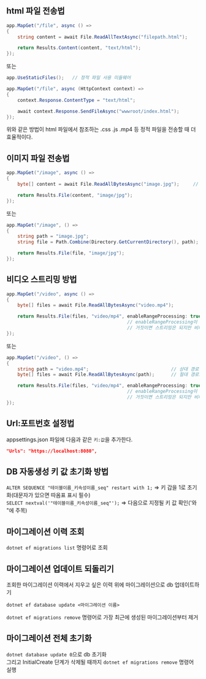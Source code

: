 ## html 파일 전송법

```C#
app.MapGet("/file", async () =>
{
    string content = await File.ReadAllTextAsync("filepath.html");

    return Results.Content(content, "text/html");
});
```

또는
```C#
app.UseStaticFiles();   // 정적 파일 사용 미들웨어

app.MapGet("/file", async (HttpContext context) =>
{
    context.Response.ContentType = "text/html";

    await context.Response.SendFileAsync("wwwroot/index.html");
});
```

위와 같은 방법이 html 파일에서 참조하는 .css .js .mp4 등 정적 파일을 전송할 때 더 효율적이다.

## 이미지 파일 전송법

```C#
app.MapGet("/image", async () =>
{
    byte[] content = await File.ReadAllBytesAsync("image.jpg");     // 이미지 파일을 바이트 값으로 저장

    return Results.File(content, "image/jpg");
});
```

또는
```C#
app.MapGet("/image", () =>
{
    string path = "image.jpg";                                          // 상대 경로를
    string file = Path.Combine(Directory.GetCurrentDirectory(), path);  // 절대 경로로 전환

    return Results.File(file, "image/jpg");
});
```

## 비디오 스트리밍 방법

```C#
app.MapGet("/video", async () =>
{
    byte[] files = await File.ReadAllBytesAsync("video.mp4");               // 비디오 파일을 바이트 값으로 저장

    return Results.File(files, "video/mp4", enableRangeProcessing: true);
                                            // enableRangeProcessing이 참이면 비디오 진행 바 조절 가능
                                            // 거짓이면 스트리밍은 되지만 비디오 진행 바 조절 불가능
});
```

또는

```C#
app.MapGet("/video", () =>
{
    string path = "video.mp4";                              // 상대 경로를
    byte[] files = await File.ReadAllBytesAsync(path);      // 절대 경로로 전환

    return Results.File(files, "video/mp4", enableRangeProcessing: true);
                                            // enableRangeProcessing이 참이면 비디오 진행 바 조절 가능
                                            // 거짓이면 스트리밍은 되지만 비디오 진행 바 조절 불가능
});
```


## Url:포트번호 설정법
appsettings.json 파일에 다음과 같은 ```키:값```을 추가한다.
```json
"Urls": "https://localhost:8080",
```


## DB 자동생성 키 값 초기화 방법

```ALTER SEQUENCE "테이블이름_키속성이름_seq" restart with 1;``` => 키 갑을 1로 초기화(대문자가 있으면 따옴표 표시 필수)  
```SELECT nextval('"테이블이름_키속성이름_seq"');``` => 다음으로 지정될 키 값 확인('와 "에 주목)

## 마이그레이션 이력 조회

```dotnet ef migrations list``` 명령어로 조회

## 마이그레이션 업데이트 되돌리기

조회한 마이그레이션 이력에서 지우고 싶은 이력 위에 마이그레이션으로 db 업데이트하기

```dotnet ef database update <마이그레이션 이름>```

```dotnet ef migrations remove``` 명령어로 가장 최근에 생성된 마이그레이션부터 제거

## 마이그레이션 전체 초기화

```dotnet database update 0```으로 db 초기화  
그리고 InitialCreate 단계가 삭제될 때까지 ```dotnet ef migrations remove``` 명령어 실행
